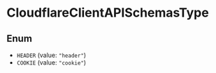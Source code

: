 # CloudflareClientAPISchemasType

## Enum

* `HEADER` (value: `"header"`)
* `COOKIE` (value: `"cookie"`)
